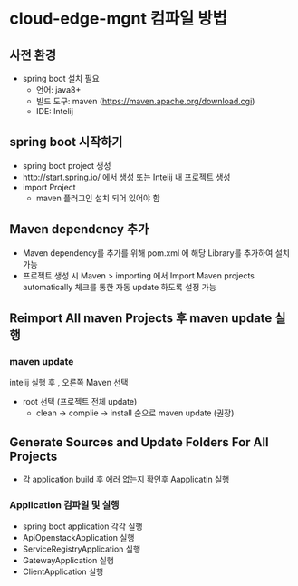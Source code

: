 # cloud-edge-mgnt 컴파일 방법

## 사전 환경
* spring boot 설치 필요
  * 언어: java8+
  * 빌드 도구: maven (https://maven.apache.org/download.cgi)
  * IDE: Intelij
  
## spring boot 시작하기  
* spring boot project 생성
* http://start.spring.io/ 에서 생성 또는 Intelij 내 프로젝트 생성
* import Project
  * maven 플러그인 설치 되어 있어야 함 

## Maven dependency 추가
*  Maven dependency를 추가를 위해 pom.xml 에 해당 Library를 추가하여 설치 가능
*  프로젝트 생성 시 Maven > importing 에서 Import Maven projects automatically 체크를 통한 자동 update 하도록 설정 가능 
 
## Reimport All maven Projects 후 maven update 실행 
### maven update 
intelij 실행 후 , 오른쪽 Maven 선택
* root 선택 (프로젝트 전체 update) 
  * clean -> complie -> install 순으로 maven update (권장)
  
## Generate Sources and Update Folders For All Projects 
* 각 application build 후 에러 없는지 확인후 Aapplicatin 실행 

### Application 컴파일 및 실행 
* spring boot application 각각 실행 
 * ApiOpenstackApplication 실행
 * ServiceRegistryApplication 실행
 * GatewayApplication 실행 
 * ClientApplication 실행 

